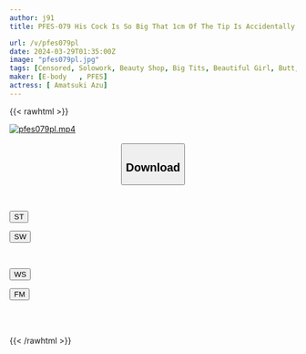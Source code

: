 ```yaml
---
author: j91
title: PFES-079 His Cock Is So Big That 1cm Of The Tip Is Accidentally Inserted During The Treatment! ? I Pretended I Didn't Know, And Every Time The Beauty Salon Girl Got Hooked On It, I Started Inserting The Secret Massage Without Her Permission.Azu Amatsuki

url: /v/pfes079pl
date: 2024-03-29T01:35:00Z
image: "pfes079pl.jpg"
tags: [Censored, Solowork, Beauty Shop, Big Tits, Beautiful Girl, Butt, Delusion	]
maker: [E-body   , PFES]
actress: [ Amatsuki Azu]
---
```



{{< rawhtml >}}

<div class="video" data-videoid="yx9Jbx9L0jtoBW">
    <a href="javascript:;">
        <img src="/v/pfes079pl/pfes079pl.jpg" width="WIDTH" height="HEIGHT" alt="pfes079pl.mp4" loading="lazy">
    </a>
</div>

<script type="text/javascript" src="https://j91.asia/asset/on-demand-st.js"></script>

<br>
  <link rel="stylesheet" href="https://j91.asia/asset/bs5.css">
  
  <center>
  <button class="btn btn-primary" type="button" data-bs-toggle="collapse" data-bs-target=".multi-collapse" aria-expanded="false" aria-controls="multiCollapseExample1 multiCollapseExample2"><h2>Download</h2></button></center>
</p>
<div class="row">
  <div class="col">
    <div class="collapse multi-collapse" id="multiCollapseExample1">
      <div class="card card-body">
	      	      <br>
<div class="buttons">  
<p><a href="https://streamtape.to/v/yx9Jbx9L0jtoBW" target="_blank"><button class="btn-hover color-3"><i class="fa fa-download"></i> ST</button></a></p>
<p><a href="https://asnwish.com/rv0lhq08r46z" target="_blank"><button class="btn-hover color-2"><i class="fa fa-download"></i> SW</button></a></p></div>
    </div>
  </div>
</div>
  <div class="col">
    <div class="collapse multi-collapse" id="multiCollapseExample2">
      <div class="card card-body">
	      <br>
<div class="buttons">
<p><a href="javascript:;"><button class="btn-hover color-9"><i class="fa fa-download"></i> WS</button></a></p>
<p><a href="javascript:;"><button class="btn-hover color-8"><i class="fa fa-download"></i> FM</button></a></p></div>
<br><br>
      </div>
    </div>
  </div>
</div>

{{< /rawhtml >}}